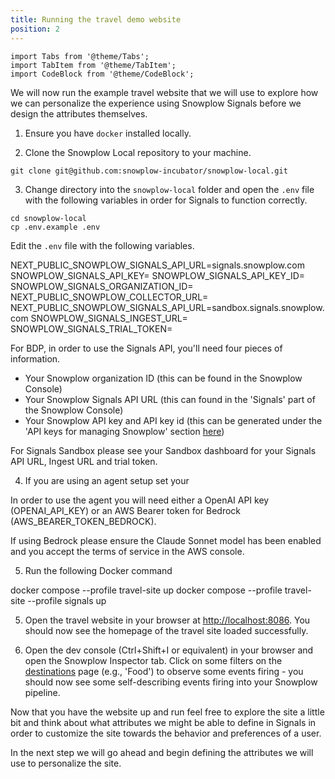 ```yaml
---
title: Running the travel demo website
position: 2
---
```


```mdx-code-block
import Tabs from '@theme/Tabs';
import TabItem from '@theme/TabItem';
import CodeBlock from '@theme/CodeBlock';
```

We will now run the example travel website that we will use to explore how we can personalize the experience using Snowplow Signals before we design the attributes themselves.

1. Ensure you have `docker` installed locally.

2. Clone the Snowplow Local repository to your machine.
```
git clone git@github.com:snowplow-incubator/snowplow-local.git
```

3. Change directory into the `snowplow-local` folder and open the `.env` file with the following variables in order for Signals to function correctly.
```
cd snowplow-local
cp .env.example .env
```

Edit the `.env` file with the following variables.

<Tabs groupId="cloud" queryString lazy>
  <TabItem value="bdp" label="BDP" default>

  <CodeBlock language="bash">
NEXT_PUBLIC_SNOWPLOW_SIGNALS_API_URL=signals.snowplow.com
SNOWPLOW_SIGNALS_API_KEY=
SNOWPLOW_SIGNALS_API_KEY_ID=
SNOWPLOW_SIGNALS_ORGANIZATION_ID=
NEXT_PUBLIC_SNOWPLOW_COLLECTOR_URL=
</CodeBlock>
  </TabItem>
  <TabItem value="sandbox" label="Sandbox">
    <CodeBlock language="bash">
NEXT_PUBLIC_SNOWPLOW_SIGNALS_API_URL=sandbox.signals.snowplow.com
SNOWPLOW_SIGNALS_INGEST_URL=
SNOWPLOW_SIGNALS_TRIAL_TOKEN=
    </CodeBlock>
  </TabItem>
</Tabs>

For BDP, in order to use the Signals API, you'll need four pieces of information.
* Your Snowplow organization ID (this can be found in the Snowplow Console)
* Your Snowplow Signals API URL (this can found in the 'Signals' part of the Snowplow Console)
* Your Snowplow API key and API key id (this can be generated under the 'API keys for managing Snowplow' section [here](https://console.snowplowanalytics.com/settings))

For Signals Sandbox please see your Sandbox dashboard for your Signals API URL, Ingest URL and trial token.

4. If you are using an agent setup set your 

In order to use the agent you will need either a OpenAI API key (OPENAI_API_KEY) or an AWS Bearer token for Bedrock (AWS_BEARER_TOKEN_BEDROCK).

If using Bedrock please ensure the Claude Sonnet model has been enabled and you accept the terms of service in the AWS console.

5. Run the following Docker command


<Tabs groupId="cloud" queryString lazy>
  <TabItem value="bdp" label="BDP" default>

  <CodeBlock language="bash">
docker compose --profile travel-site up
</CodeBlock>
  </TabItem>
  <TabItem value="sandbox" label="Sandbox">
    <CodeBlock language="bash">
    docker compose --profile travel-site --profile signals up
    </CodeBlock>
  </TabItem>
</Tabs>

5. Open the travel website in your browser at [http://localhost:8086](http://localhost:8086). You should now see the homepage of the travel site loaded successfully.


6. Open the dev console (Ctrl+Shift+I or equivalent) in your browser and open the Snowplow Inspector tab. Click on some filters on the [destinations](http://localhost:8086/destinations) page (e.g., 'Food') to observe some events firing - you should now see some self-describing events firing into your Snowplow pipeline.

Now that you have the website up and run feel free to explore the site a little bit and think about what attributes we might be able to define in Signals in order to customize the site towards the behavior and preferences of a user.

In the next step we will go ahead and begin defining the attributes we will use to personalize the site.